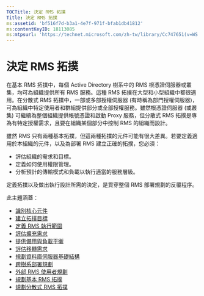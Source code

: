 ```yaml
---
TOCTitle: 決定 RMS 拓撲
Title: 決定 RMS 拓撲
ms:assetid: 'bf516f7d-b3a1-4e7f-971f-bfab1db41812'
ms:contentKeyID: 18113085
ms:mtpsurl: 'https://technet.microsoft.com/zh-tw/library/Cc747651(v=WS.10)'
---
```


決定 RMS 拓撲
=============

在基本 RMS 拓撲中，每個 Active Directory 樹系中的 RMS 根憑證伺服器或叢集，均可為組織提供所有 RMS 服務。這種 RMS 拓撲在大型和小型組織中都很適用。在分散式 RMS 拓撲中，一部或多部授權伺服器 (有時稱為部門授權伺服器)，可為組織中特定使用者和群組提供部分或全部授權服務。雖然根憑證伺服器 (或叢集) 可繼續為整個組織提供帳號憑證和啟動 Proxy 服務，但分散式 RMS 拓撲是專為有特定授權需求，且要在組織某個部分中控制 RMS 的組織而設計。

雖然 RMS 只有兩種基本拓撲，但這兩種拓撲的元件可能有很大差異。若要定義適用於本組織的元件，以及為部署 RMS 建立正確的拓撲，您必須：

-   評估組織的需求和目標。
-   定義如何使用權限管理。
-   分析預計的傳輸模式和負載以執行適當的服務層級。

定義拓撲以及做出執行設計所需的決定，是貫穿整個 RMS 部署規劃的反覆程序。

此主題涵蓋：

-   [識別核心元件](https://technet.microsoft.com/c9ec225b-0e51-42f5-aff6-0aecb62e3b27)
-   [建立拓撲目標](https://technet.microsoft.com/8275a04d-3e5b-40b0-be9d-2f31b7aeca6b)
-   [定義 RMS 執行範圍](https://technet.microsoft.com/4b5fe1be-643e-47c4-bf9b-50d1e97108fb)
-   [評估擴充需求](https://technet.microsoft.com/89f0138c-946d-47d7-a286-041d4d9606a8)
-   [提供備用與負載平衡](https://technet.microsoft.com/162d547c-78a7-4848-b43e-58e481832af2)
-   [評估移轉需求](https://technet.microsoft.com/cec07f45-dc52-4004-860b-5cc33e5fc209)
-   [規劃資料庫伺服器基礎結構](https://technet.microsoft.com/b12354bd-3143-4d1f-b5aa-450c4550653c)
-   [跨樹系部署規劃](https://technet.microsoft.com/2dfb40b7-95b1-4362-b32e-72867544b705)
-   [外部 RMS 使用者規劃](https://technet.microsoft.com/107e1338-4dcf-4ed5-a49d-e875cc883db1)
-   [規劃基本 RMS 拓撲](https://technet.microsoft.com/fec3201e-201f-4faf-910e-fa44132af83d)
-   [規劃分散式 RMS 拓撲](https://technet.microsoft.com/8773a1e0-6ac3-41f5-9866-5890cef08d04)
